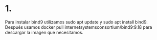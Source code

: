 # 1. 
Para instalar bind9 utilizamos sudo apt update y sudo apt install bind9. 
Después usamos docker pull internetsystemsconsortium/bind9:9.18 para descargar la imagen que necesitamos. 
 
